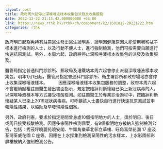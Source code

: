 ```yaml
---
layout: post
title: 政府周六起停止深喉唾液樣本收集包派發及收集服務
date: 2022-12-22 21:15:42.000000000 +08:00
link: https://news.rthk.hk/rthk/ch/component/k2/1681012-20221222.htm
categories: rthk
---
```


政府明日起豁免持有註冊醫生發出醫生證明書，證明因健康原因未能使用咽喉拭子樣本進行檢測的人士，以及行動不便人士，進行強制檢測，他們可按需要自願進行快速抗原測試。另外，本周六起，政府將停止深喉唾液樣本收集包的派發及收集服務。

醫管局指定普通科門診診所、郵政局及港鐵站本周六起會停止派發深喉唾液樣本收集包。明年1月1日起，醫管局指定普通科門診診所、衞生署診所和政府場地亦會停止收集深喉唾液樣本。
　　 
因應深喉唾液樣本收集包服務的調整，政府本周六起不會繼續賦權註冊醫生發出書面指示，規定按臨牀判斷懷疑已染上新冠病毒的人，以深喉唾液樣本等方式接受核酸檢測。如註冊醫生於專業診治過程中，按臨牀判斷懷疑某人已染上2019冠狀病毒病，可呼籲該人士盡快自行進行快速抗原測試並申報陽性結果，以協助及早發現陽性個案。

另外，政府刊憲，要求於指定期間曾身處10個指明地方的人士，須於明日、後日或周日接受核酸檢測。因應多宗陽性檢測個案，有9個指明地方被納入強制檢測公告，包括：秀茂坪曉麗苑曉安閣、牛頭角樂華北邨立華樓、旺角富榮花園 17 座及荃灣荃威花園 C 座等。因應在上水採集到檢測呈陽性的污水樣本，上水彩園邨彩屏樓被納入強制檢測公告。
